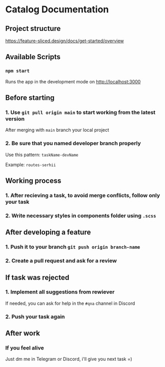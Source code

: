 # Catalog Documentation



## Project structure
https://feature-sliced.design/docs/get-started/overview

## Available Scripts

### `npm start`

Runs the app in the development mode on [http://localhost:3000](http://localhost:3000)

## Before starting

### 1. Use `git pull origin main` to start working from the latest version

After merging with `main` branch your local project 

### 2. Be sure that you named developer branch properly 

Use this pattern: `taskName-devName`

Example: `routes-serhii`

## Working process

### 1. After recieving a task, to avoid merge conflicts, follow only your task
### 2. Write necessary styles in components folder using `.scss`

## After developing a feature 

### 1. Push it to your branch `git push origin branch-name`
### 2. Create a pull request and ask for a review

## If task was rejected 

### 1. Implement all suggestions from rewiever
If needed, you can ask for help in the `#qna` channel in Discord 
### 2. Push your task again

## After work 

### If you feel alive
Just dm me in Telegram or Discord, i'll give you next task =)
